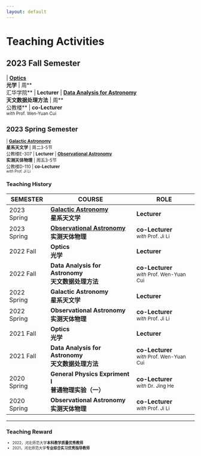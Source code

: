 ```yaml
---
layout: default
---
```


# Teaching Activities

## 2023 Fall Semester

| **[Optics](/teaching/Optics.md)**<br>**光学** |  周**<br>汇华学院** | **Lecturer**
| **[Data Analysis for Astronomy](/teaching/AstroData.md)**<br>**天文数据处理方法** |  周**<br>公教楼** | **co-Lecturer** <small><br><i>with</i> Prof. Wen-Yuan Cui

## 2023 Spring Semester

| **[Galactic Astronomy](/teaching/Galaxy)**<br>**星系天文学** |  周二3-5节<br>公教楼E-307 | **Lecturer**
| **[Observational Astronomy](/teaching/ObsAstro.md)**<br>**实测天体物理** |  周五3-5节<br>公教楼D-110 | **co-Lecturer** <small><br><i>with</i> Prof. Ji Li

## Teaching History

SEMESTER | COURSE | ROLE 
---------|--------|------
2023 Spring | **[Galactic Astronomy](/teaching/Galaxy)**<br>**星系天文学** |  **Lecturer**
2023 Spring | **[Observational Astronomy](/teaching/ObsAstro.md)**<br>**实测天体物理** | **co-Lecturer** <small><br><i>with</i> Prof. Ji Li
2022 Fall | **Optics**<br>**光学** | **Lecturer** 
2022 Fall | **Data Analysis for Astronomy**<br>**天文数据处理方法** |  **co-Lecturer** <small><br><i>with</i> Prof. Wen-Yuan Cui
2022 Spring | **Galactic Astronomy**<br>**星系天文学** |  **Lecturer**
2022 Spring | **Observational Astronomy**<br>**实测天体物理** | **co-Lecturer** <small><br><i>with</i> Prof. Ji Li
2021 Fall | **Optics**<br>**光学** | **Lecturer** 
2021 Fall | **Data Analysis for Astronomy**<br>**天文数据处理方法** |  **co-Lecturer** <small><br><i>with</i> Prof. Wen-Yuan Cui
2020 Spring | **General Physics Expriment I**<br>**普通物理实验（一）** | **co-Lecturer** <small><br><i>with</i> Dr. Jing He
2020 Spring | **Observational Astronomy**<br>**实测天体物理** | **co-Lecturer** <small><br><i>with</i> Prof. Ji Li

----

## Teaching Reward
* 2022，河北师范大学**本科教学质量优秀教师**
* 2021，河北师范大学**专业综合实习优秀指导教师**